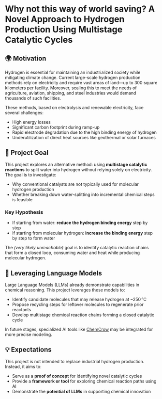 # Why not this way of world saving? A Novel Approach to Hydrogen Production Using Multistage Catalytic Cycles

## 🌍 Motivation

Hydrogen is essential for maintaining an industrialized society while mitigating climate change. Current large-scale hydrogen production methods rely on electricity and require vast areas of land—up to 300 square kilometers per facility. Moreover, scaling this to meet the needs of agriculture, aviation, shipping, and steel industries would demand thousands of such facilities.

These methods, based on electrolysis and renewable electricity, face several challenges:

- High energy losses  
- Significant carbon footprint during ramp-up  
- Rapid electrode degradation due to the high binding energy of hydrogen  
- Underutilization of direct heat sources like geothermal or solar furnaces  

## 🎯 Project Goal

This project explores an alternative method: using **multistage catalytic reactions** to split water into hydrogen without relying solely on electricity. The goal is to investigate:

- Why conventional catalysts are not typically used for molecular hydrogen production  
- Whether breaking down water-splitting into incremental chemical steps is feasible  

### Key Hypothesis

- If starting from water: **reduce the hydrogen binding energy** step by step  
- If starting from molecular hydrogen: **increase the binding energy** step by step to form water  

The *(very likely unreachable)* goal is to identify catalytic reaction chains that form a closed loop, consuming water and heat while producing molecular hydrogen.

## 🤖 Leveraging Language Models

Large Language Models (LLMs) already demonstrate capabilities in chemical reasoning. This project leverages these models to:

- Identify candidate molecules that may release hydrogen at ~250 °C  
- Propose recycling steps for leftover molecules to regenerate prior reactants  
- Develop multistage chemical reaction chains forming a closed catalytic cycle  

In future stages, specialized AI tools like [ChemCrow](https://github.com/ur-whitelab/chemcrow-public) may be integrated for more precise modeling.

## 💡 Expectations

This project is not intended to replace industrial hydrogen production. Instead, it aims to:

- Serve as a **proof of concept** for identifying novel catalytic cycles  
- Provide a **framework or tool** for exploring chemical reaction paths using AI  
- Demonstrate the **potential of LLMs** in supporting chemical innovation

